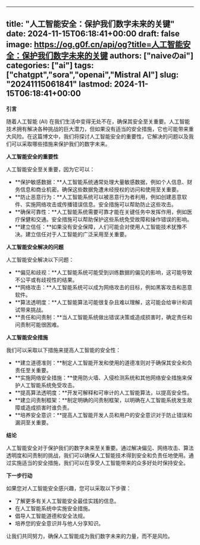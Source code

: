 
---
title: "人工智能安全：保护我们数字未来的关键"
date: 2024-11-15T06:18:41+00:00
draft: false
image: https://og.g0f.cn/api/og?title=人工智能安全：保护我们数字未来的关键
authors: ["naiveのai"]
categories: ["ai"]
tags: ["chatgpt","sora","openai","Mistral AI"]
slug: "20241115061841"
lastmod: 2024-11-15T06:18:41+00:00
---
**引言**

随着人工智能 (AI) 在我们生活中变得无处不在，确保其安全至关重要。人工智能技术拥有解决各种挑战的巨大潜力，但如果没有适当的安全措施，它也可能带来重大风险。在这篇博文中，我们将探讨人工智能安全的重要性，它解决的问题以及我们可以采取哪些措施来保护我们的数字未来。

**人工智能安全的重要性**

人工智能安全至关重要，因为它可以：

- **保护敏感数据：**人工智能系统通常处理大量敏感数据，例如个人信息、财务信息和商业机密。确保这些数据免遭未经授权的访问和使用至关重要。
- **防止恶意行为：**人工智能系统可以被恶意行为者利用，例如创建恶意软件、实施网络攻击或传播错误信息。安全措施可以帮助防止这些攻击。
- **确保可靠性：**人工智能系统需要可靠才能在关键任务中发挥作用，例如医疗保健和交通。安全措施可以帮助保护这些系统免受故障和操作错误的影响。
- **建立信任：**如果没有安全保障，人们可能会对使用人工智能技术犹豫不决。建立信任对于人工智能的广泛采用至关重要。

**人工智能安全解决的问题**

人工智能安全解决以下问题：

- **偏见和歧视：**人工智能系统可能受到训练数据的偏见的影响，这可能导致不公平或有歧视性的结果。
- **网络攻击：**人工智能系统可以成为网络攻击的目标，例如黑客攻击和恶意软件。
- **算法透明度：**人工智能算法可能很复杂且难以理解，这可能会给审计和调试带来挑战。
- **责任和问责制：**当人工智能系统做出错误决策或造成损害时，确定责任和问责制可能很困难。

**人工智能安全措施**

我们可以采取以下措施来提高人工智能的安全性：

- **建立道德准则：**制定人工智能开发和使用的道德准则对于确保其安全和负责任至关重要。
- **实施网络安全措施：**使用防火墙、入侵检测系统和其他网络安全措施来保护人工智能系统免受攻击。
- **提高算法透明度：**开发可解释和可审计的人工智能算法，以提高安全性。
- **建立问责制框架：**制定明确的问责制框架，以明确在人工智能系统发生故障或造成损害时谁负责。
- **培养安全意识：**提高人工智能开发人员和用户的安全意识对于防止错误和漏洞至关重要。

**结论**

人工智能安全对于保护我们的数字未来至关重要。通过解决偏见、网络攻击、算法透明度和问责制的挑战，我们可以确保人工智能技术得到安全和负责任地使用。通过实施适当的安全措施，我们可以在享受人工智能带来的众多好处时保持安全。

**下一步行动**

如果您对人工智能安全感兴趣，您可以采取以下步骤：

- 了解更多有关人工智能安全最佳实践的信息。
- 在人工智能系统中实施安全措施。
- 倡导人工智能道德和安全法规。
- 培养您的安全意识并与他人分享知识。

让我们共同努力，确保人工智能成为我们数字未来的力量，而不是风险。